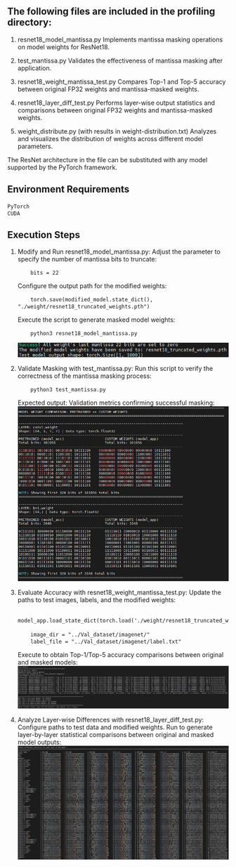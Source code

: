 ## The following files are included in the profiling directory:

1. resnet18_model_mantissa.py
    Implements mantissa masking operations on model weights for ResNet18.

2. test_mantissa.py
    Validates the effectiveness of mantissa masking after application.

3. resnet18_weight_mantissa_test.py
    Compares Top-1 and Top-5 accuracy between original FP32 weights and mantissa-masked weights.

4. resnet18_layer_diff_test.py
    Performs layer-wise output statistics and comparisons between original FP32 weights and mantissa-masked weights.

5. weight_distribute.py (with results in weight-distribution.txt)
    Analyzes and visualizes the distribution of weights across different model parameters.

The ResNet architecture in the file can be substituted with any model supported by the PyTorch framework.

## Environment Requirements

    PyTorch
    CUDA

## Execution Steps

1. Modify and Run resnet18_model_mantissa.py:
    Adjust the parameter to specify the number of mantissa bits to truncate:
    ```
        bits = 22
    ```
    Configure the output path for the modified weights:
    ```
        torch.save(modified_model.state_dict(), "./weight/resnet18_truncated_weights.pth")
    ```
    Execute the script to generate masked model weights:
    ```
        python3 resnet18_model_mantissa.py
    ```
    ![alt text](figs/image4.png)

1. Validate Masking with test_mantissa.py:
    Run this script to verify the correctness of the mantissa masking process:
    ```
        python3 test_mantissa.py
    ```
    Expected output: Validation metrics confirming successful masking:
    ![alt text](figs/image.png)

2. Evaluate Accuracy with resnet18_weight_mantissa_test.py:
    Update the paths to test images, labels, and the modified weights:
    ```
        model_app.load_state_dict(torch.load('./weight/resnet18_truncated_weights.pth'))

        image_dir = "../Val_dataset/imagenet/"
        label_file = "../Val_dataset/imagenet/label.txt"
    ```
    Execute to obtain Top-1/Top-5 accuracy comparisons between original and masked models:
    ![alt text](figs/image2.png)


3. Analyze Layer-wise Differences with resnet18_layer_diff_test.py:
    Configure paths to test data and modified weights.
    Run to generate layer-by-layer statistical comparisons between original and masked model outputs:
    ![alt text](figs/image3.png)
